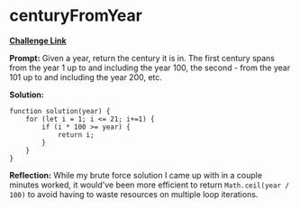 # centuryFromYear

[**Challenge Link**](https://app.codesignal.com/arcade/intro/level-1/egbueTZRRL5Mm4TXN)

**Prompt:** Given a year, return the century it is in. The first century spans from the year 1 up to and including the year 100, the second - from the year 101 up to and including the year 200, etc.

**Solution:**

```
function solution(year) {
    for (let i = 1; i <= 21; i+=1) {
        if (i * 100 >= year) {
            return i;
        }
    }
}
```

**Reflection:** While my brute force solution I came up with in a couple minutes worked, it would've been more efficient to return `Math.ceil(year / 100)` to avoid having to waste resources on multiple loop iterations.
